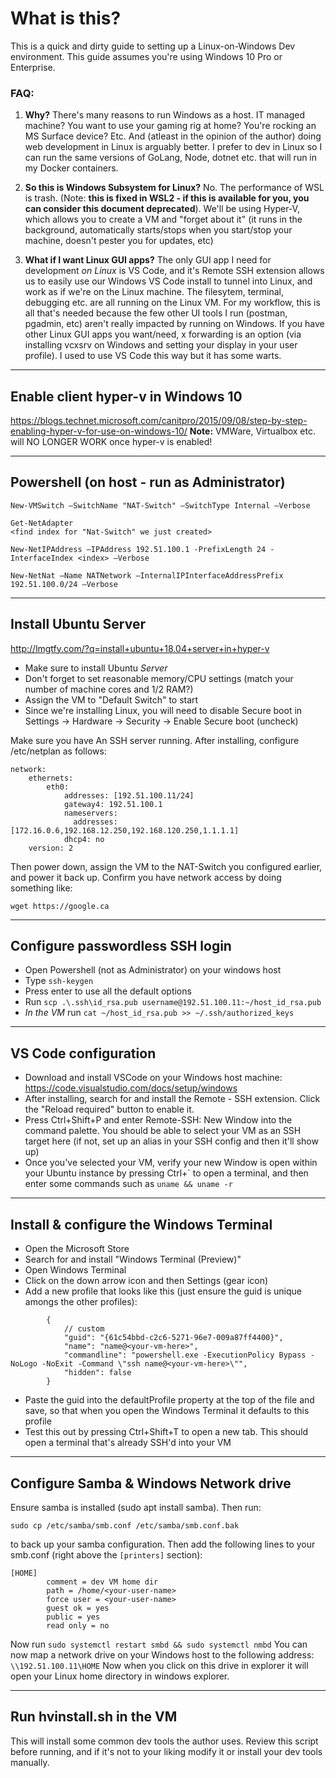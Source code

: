 # What is this?
This is a quick and dirty guide to setting up a Linux-on-Windows Dev environment. This guide assumes you're using Windows 10 Pro or Enterprise.
### FAQ:
1. **Why?**
There's many reasons to run Windows as a host. IT managed machine? You want to use your gaming rig at home? You're rocking an MS Surface device? Etc. And (atleast in the opinion of the author) doing web development in Linux is arguably better. I prefer to dev in Linux so I can run the same versions of GoLang, Node, dotnet etc. that will run in my Docker containers.

2. **So this is Windows Subsystem for Linux?**
No. The performance of WSL is trash. (Note: **this is fixed in WSL2 - if this is available for you, you can consider this document deprecated**). We'll be using Hyper-V, which allows you to create a VM and "forget about it" (it runs in the background, automatically starts/stops when you start/stop your machine, doesn't pester you for updates, etc)

3. **What if I want Linux GUI apps?**
The only GUI app I need for development _on Linux_ is VS Code, and it's Remote SSH extension allows us to easily use our Windows VS Code install to tunnel into Linux, and work as if we're on the Linux machine. The filesytem, terminal, debugging etc. are all running on the Linux VM. For my workflow, this is all that's needed because the few other UI tools I run (postman, pgadmin, etc) aren't really impacted by running on Windows. If you have other Linux GUI apps you want/need, x forwarding is an option (via installing vcxsrv on Windows and setting your display in your user profile). I used to use VS Code this way but it has some warts. 

-----------------------------------
Enable client hyper-v in Windows 10
-----------------------------------
https://blogs.technet.microsoft.com/canitpro/2015/09/08/step-by-step-enabling-hyper-v-for-use-on-windows-10/
**Note:** VMWare, Virtualbox etc. will NO LONGER WORK once hyper-v is enabled!

-------------------------------------------
Powershell (on host - run as Administrator)
-------------------------------------------
```
New-VMSwitch –SwitchName "NAT-Switch" –SwitchType Internal –Verbose

Get-NetAdapter
<find index for "Nat-Switch" we just created>

New-NetIPAddress –IPAddress 192.51.100.1 -PrefixLength 24 -InterfaceIndex <index> –Verbose

New-NetNat –Name NATNetwork –InternalIPInterfaceAddressPrefix 192.51.100.0/24 –Verbose
```

---
Install Ubuntu Server
---
http://lmgtfy.com/?q=install+ubuntu+18.04+server+in+hyper-v
- Make sure to install Ubuntu *Server*
- Don't forget to set reasonable memory/CPU settings (match your number of machine cores and 1/2 RAM?)
- Assign the VM to "Default Switch" to start
- Since we're installing Linux, you will need to disable Secure boot in Settings -> Hardware -> Security -> Enable Secure boot (uncheck)

Make sure you have An SSH server running. After installing, configure /etc/netplan as follows:
```
network:
    ethernets:
        eth0:
            addresses: [192.51.100.11/24]
            gateway4: 192.51.100.1
            nameservers:
              addresses: [172.16.0.6,192.168.12.250,192.168.120.250,1.1.1.1]
            dhcp4: no
    version: 2
```
Then power down, assign the VM to the NAT-Switch you configured earlier, and power it back up.
Confirm you have network access by doing something like:
```
wget https://google.ca
```

---
Configure passwordless SSH login
---
- Open Powershell (not as Administrator) on your windows host
- Type `ssh-keygen`
- Press enter to use all the default options
- Run `scp .\.ssh\id_rsa.pub username@192.51.100.11:~/host_id_rsa.pub`
- _In the VM_ run `cat ~/host_id_rsa.pub >> ~/.ssh/authorized_keys`

---
VS Code configuration
---
- Download and install VSCode on your Windows host machine: https://code.visualstudio.com/docs/setup/windows
- After installing, search for and install the Remote - SSH extension. Click the "Reload required" button to enable it.
- Press Ctrl+Shift+P and enter Remote-SSH: New Window into the command palette. You should be able to select your VM as an SSH target here (if not, set up an alias in your SSH config and then it'll show up)
- Once you've selected your VM, verify your new Window is open within your Ubuntu instance by pressing Ctrl+\` to open a terminal, and then enter some commands such as `uname && uname -r`

---
Install & configure the Windows Terminal
---
- Open the Microsoft Store
- Search for and install "Windows Terminal (Preview)"
- Open Windows Terminal
- Click on the down arrow icon and then Settings (gear icon)
- Add a new profile that looks like this (just ensure the guid is unique amongs the other profiles):
```
        {
            // custom
            "guid": "{61c54bbd-c2c6-5271-96e7-009a87ff4400}",
            "name": "name@<your-vm-here>",
			"commandline": "powershell.exe -ExecutionPolicy Bypass -NoLogo -NoExit -Command \"ssh name@<your-vm-here>\"",
            "hidden": false
        }
```
- Paste the guid into the defaultProfile property at the top of the file and save, so that when you open the Windows Terminal it defaults to this profile
- Test this out by pressing Ctrl+Shift+T to open a new tab. This should open a terminal that's already SSH'd into your VM

---
Configure Samba & Windows Network drive
---
Ensure samba is installed (sudo apt install samba). Then run:
```
sudo cp /etc/samba/smb.conf /etc/samba/smb.conf.bak
```
to back up your samba configuration. Then add the following lines to your smb.conf (right above the `[printers]` section):
```
[HOME]
        comment = dev VM home dir
        path = /home/<your-user-name>
        force user = <your-user-name>
        guest ok = yes
        public = yes
        read only = no
```
Now run `sudo systemctl restart smbd && sudo systemctl nmbd`
You can now map a network drive on your Windows host to the following address: `\\192.51.100.11\HOME`
Now when you click on this drive in explorer it will open your Linux home directory in windows explorer. 

---------------------------
Run hvinstall.sh in the VM
---------------------------
This will install some common dev tools the author uses.
Review this script before running, and if it's not to your liking modify it or install your dev tools manually. 
